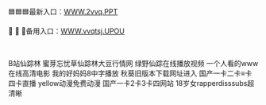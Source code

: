 <p>
	🟦🟦🟦最新入口：<a href="http://www.baidu.com/link?url=6MA2SWnO3Raqke39an_0PUxosM6ZrUGzi1BN9tNnlPW&wd">WWW.2vvq.PPT</a> 
	<p>
		👦
👦
👦备用入口：<a href="http://www.baidu.com/link?url=6MA2SWnO3Raqke39an_0PUxosM6ZrUGzi1BN9tNnlPW&wd">WWW.vvqtsj.UPOU</a> 
	</p>
	<p>
		<br />
	</p>
	<p>
		B站仙踪林
蜜芽忘忧草仙踪林大豆行情网
绿野仙踪在线播放视频
一个人看的www在线高清电影
我的好妈妈8中字播放
秋葵旧版本下载网址进入
国产一卡二卡≡卡四卡直播
yellow动漫免费动漫
国产一卡2卡3卡四网站
18岁女rapperdisssubs超清晰
	</p>
